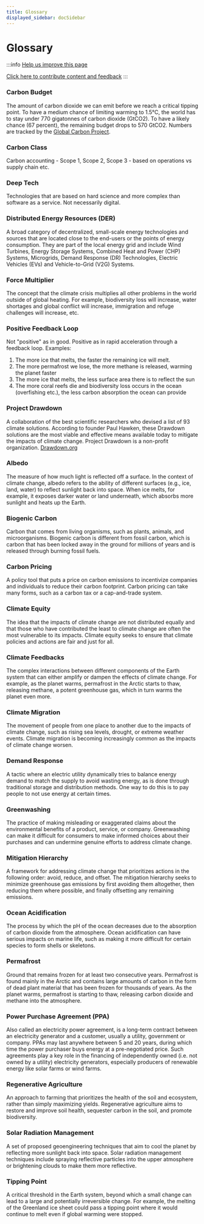 ```yaml
---
title: Glossary
displayed_sidebar: docSidebar
---
```

# Glossary

:::info [Help us improve this page](contribute)

[Click here to contribute content and feedback](contribute)
:::


### Carbon Budget

The amount of carbon dioxide we can emit before we reach a critical tipping point. To have a medium chance of limiting warming to 1.5°C, the world has to stay under 770 gigatonnes of carbon dioxide (GtCO2). To have a likely chance (67 percent), the remaining budget drops to 570 GtCO2. Numbers are tracked by the [Global Carbon Project](https://www.globalcarbonproject.org).

### Carbon Class

Carbon accounting - Scope 1, Scope 2, Scope 3 - based on operations vs supply chain etc.

### Deep Tech

Technologies that are based on hard science and more complex than software as a service. Not necessarily digital.

### Distributed Energy Resources (DER)

A broad category of decentralized, small-scale energy technologies and sources that are located close to the end-users or the points of energy consumption. They are part of the local energy grid and include Wind Turbines, Energy Storage Systems, Combined Heat and Power (CHP) Systems, Microgrids, Demand Response (DR) Technologies, Electric Vehicles (EVs) and Vehicle-to-Grid (V2G) Systems.

### Force Multiplier

The concept that the climate crisis multiplies all other problems in the world outside of global heating. For example, biodiversity loss will increase, water shortages and global conflict will increase, immigration and refuge challenges will increase, etc.

### Positive Feedback Loop

Not "positive" as in good. Positive as in rapid acceleration through a feedback loop. Examples:

1. The more ice that melts, the faster the remaining ice will melt.
2. The more permafrost we lose, the more methane is released, warming the planet faster
3. The more ice that melts, the less surface area there is to reflect the sun
4. The more coral reefs die and biodiversity loss occurs in the ocean (overfishing etc.), the less carbon absorption the ocean can provide

### Project Drawdown

A collaboration of the best scientific researchers who devised a list of 93 climate solutions. According to founder Paul Hawken, these Drawdown solutions are the most viable and effective means available today to mitigate the impacts of climate change. Project Drawdown is a non-profit organization.  [Drawdown.org](https://drawdown.org)

### Albedo

The measure of how much light is reflected off a surface. In the context of climate change, albedo refers to the ability of different surfaces (e.g., ice, land, water) to reflect sunlight back into space. When ice melts, for example, it exposes darker water or land underneath, which absorbs more sunlight and heats up the Earth.

### Biogenic Carbon

Carbon that comes from living organisms, such as plants, animals, and microorganisms. Biogenic carbon is different from fossil carbon, which is carbon that has been locked away in the ground for millions of years and is released through burning fossil fuels.

### Carbon Pricing

A policy tool that puts a price on carbon emissions to incentivize companies and individuals to reduce their carbon footprint. Carbon pricing can take many forms, such as a carbon tax or a cap-and-trade system.

### Climate Equity

The idea that the impacts of climate change are not distributed equally and that those who have contributed the least to climate change are often the most vulnerable to its impacts. Climate equity seeks to ensure that climate policies and actions are fair and just for all.

### Climate Feedbacks

The complex interactions between different components of the Earth system that can either amplify or dampen the effects of climate change. For example, as the planet warms, permafrost in the Arctic starts to thaw, releasing methane, a potent greenhouse gas, which in turn warms the planet even more.

### Climate Migration

The movement of people from one place to another due to the impacts of climate change, such as rising sea levels, drought, or extreme weather events. Climate migration is becoming increasingly common as the impacts of climate change worsen.

### Demand Response

A tactic where an electric utility dynamically tries to balance energy demand to match the supply to avoid wasting energy, as is done through traditional storage and distribution methods. One way to do this is to pay people to not use energy at certain times.

### Greenwashing

The practice of making misleading or exaggerated claims about the environmental benefits of a product, service, or company. Greenwashing can make it difficult for consumers to make informed choices about their purchases and can undermine genuine efforts to address climate change.

### Mitigation Hierarchy

A framework for addressing climate change that prioritizes actions in the following order: avoid, reduce, and offset. The mitigation hierarchy seeks to minimize greenhouse gas emissions by first avoiding them altogether, then reducing them where possible, and finally offsetting any remaining emissions.

### Ocean Acidification

The process by which the pH of the ocean decreases due to the absorption of carbon dioxide from the atmosphere. Ocean acidification can have serious impacts on marine life, such as making it more difficult for certain species to form shells or skeletons.

### Permafrost

Ground that remains frozen for at least two consecutive years. Permafrost is found mainly in the Arctic and contains large amounts of carbon in the form of dead plant material that has been frozen for thousands of years. As the planet warms, permafrost is starting to thaw, releasing carbon dioxide and methane into the atmosphere.

### Power Purchase Agreement (PPA)

Also called an electricity power agreement, is a long-term contract between an electricity generator and a customer, usually a utility, government or company. PPAs may last anywhere between 5 and 20 years, during which time the power purchaser buys energy at a pre-negotiated price. Such agreements play a key role in the financing of independently owned (i.e. not owned by a utility) electricity generators, especially producers of renewable energy like solar farms or wind farms. 

### Regenerative Agriculture

An approach to farming that prioritizes the health of the soil and ecosystem, rather than simply maximizing yields. Regenerative agriculture aims to restore and improve soil health, sequester carbon in the soil, and promote biodiversity.

### Solar Radiation Management

A set of proposed geoengineering techniques that aim to cool the planet by reflecting more sunlight back into space. Solar radiation management techniques include spraying reflective particles into the upper atmosphere or brightening clouds to make them more reflective.

### Tipping Point

A critical threshold in the Earth system, beyond which a small change can lead to a large and potentially irreversible change. For example, the melting of the Greenland ice sheet could pass a tipping point where it would continue to melt even if global warming were stopped.